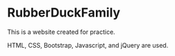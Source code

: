 # RubberDuckFamily

This is a website created for practice.

HTML, CSS, Bootstrap, Javascript, and jQuery are used.
